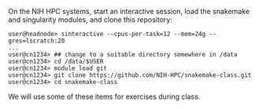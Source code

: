 On the NIH HPC systems, start an interactive session, load the snakemake and
singularity modules, and clone this repository:

```console
user@headnode> sinteractive --cpus-per-task=12 --mem=24g --gres=lscratch:20
...
user@cn1234> ## change to a suitable directory somewhere in /data
user@cn1234> cd /data/$USER
user@cn1234> module load git
user@cn1234> git clone https://github.com/NIH-HPC/snakemake-class.git
user@cn1234> cd snakemake-class
```

We will use some of these items for exercises during class.
